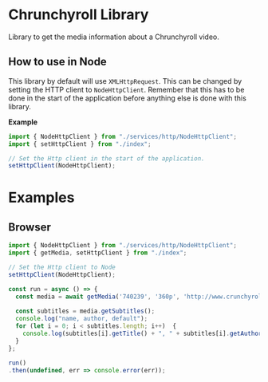 # Chrunchyroll Library
Library to get the media information about a Chrunchyroll video.

## How to use in Node
This library by default will use `XMLHttpRequest`. This can be changed by
setting the HTTP client to `NodeHttpClient`. Remember that this has to be done
in the start of the application before anything else is done with this library.

__Example__
```TypeScript
import { NodeHttpClient } from "./services/http/NodeHttpClient";
import { setHttpClient } from "./index";

// Set the Http client in the start of the application.
setHttpClient(NodeHttpClient);
```

# Examples
## Browser
```TypeScript
import { NodeHttpClient } from "./services/http/NodeHttpClient";
import { getMedia, setHttpClient } from "./index";

// Set the Http client to Node
setHttpClient(NodeHttpClient);

const run = async () => {
  const media = await getMedia('740239', '360p', 'http://www.crunchyroll.com/boruto-naruto-next-generations/episode-17-run-sarada-740239?p360=1');
  
  const subtitles = media.getSubtitles();
  console.log("name, author, default");
  for (let i = 0; i < subtitles.length; i++)  {
    console.log(subtitles[i].getTitle() + ", " + subtitles[i].getAuthor() + ", " + (subtitles[i].isDefault() ? "true" : "false"));
  }
};

run()
.then(undefined, err => console.error(err));
```